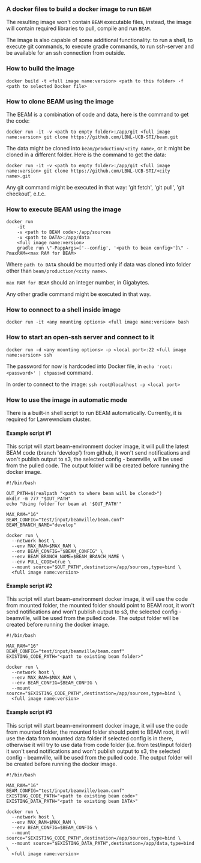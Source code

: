 ### A docker files to build a docker image to run `BEAM`

The resulting image won't contain `BEAM` executable files, 
instead, the image will contain required libraries to pull, compile and run `BEAM`. 

The image is also capable of some additional functionality: 
to run a shell, to execute git commands, to execute gradle commands, 
to run ssh-server and be available for an ssh connection from outside.

### How to build the image

```
docker build -t <full image name:version> <path to this folder> -f <path to selected Docker file>
```

### How to clone BEAM using the image

The BEAM is a combination of code and data, here is the command to get the code:

```
docker run -it -v <path to empty folder>:/app/git <full image name:version> git clone https://github.com/LBNL-UCB-STI/beam.git
```

The data might be cloned into `beam/production/<city name>`, or it might be cloned in a different folder.
Here is the command to get the data:

```
docker run -it -v <path to empty folder>:/app/git <full image name:version> git clone https://github.com/LBNL-UCB-STI/<city name>.git
```

Any git command might be executed in that way: 'git fetch', 'git pull', 'git checkout', e.t.c.

### How to execute BEAM using the image

```
docker run 
    -it 
    -v <path to BEAM code>:/app/sources 
    -v <path to DATA>:/app/data 
    <full image name:version> 
    gradle run \"-PappArgs=['--config', '<path to beam config>']\" -PmaxRAM=<max RAM for BEAM>
```

Where `path to DATA` should be mounted only if data was cloned into folder other than `beam/production/<city name>`.

`max RAM for BEAM` should an integer number, in Gigabytes.

Any other gradle command might be executed in that way.

### How to connect to a shell inside image

```
docker run -it <any mounting options> <full image name:version> bash
```

### How to start an open-ssh server and connect to it

```
docker run -d <any mounting options> -p <local port>:22 <full image name:version> ssh
```

The password for now is hardcoded into Docker file, in `echo 'root:<password>' | chpasswd` command.

In order to connect to the image: `ssh root@localhost -p <local port>`

### How to use the image in automatic mode

There is a built-in shell script to run BEAM automatically. Currently, it is required for Lawrewncium cluster.

#### Example script #1

This script will start beam-environment docker image,
it will pull the latest BEAM code (branch 'develop') from github,
it won't send notifications and won't publish output to s3,
the selected config - beamville, will be used from the pulled code.
The output folder will be created before running the docker image.


```
#!/bin/bash

OUT_PATH=$(realpath "<path to where beam will be cloned>")
mkdir -m 777 "$OUT_PATH"
echo "Using folder for beam at '$OUT_PATH'"

MAX_RAM="16"
BEAM_CONFIG="test/input/beamville/beam.conf"
BEAM_BRANCH_NAME="develop"

docker run \
  --network host \
  --env MAX_RAM=$MAX_RAM \
  --env BEAM_CONFIG="$BEAM_CONFIG" \
  --env BEAM_BRANCH_NAME=$BEAM_BRANCH_NAME \
  --env PULL_CODE=true \
  --mount source="$OUT_PATH",destination=/app/sources,type=bind \
  <full image name:version>
```

#### Example script #2


This script will start beam-environment docker image,
it will use the code from mounted folder, the mounted folder should point to BEAM root,
it won't send notifications and won't publish output to s3,
the selected config - beamville, will be used from the pulled code.
The output folder will be created before running the docker image.

```
#!/bin/bash

MAX_RAM="16"
BEAM_CONFIG="test/input/beamville/beam.conf"
EXISTING_CODE_PATH="<path to existing beam folder>"

docker run \
  --network host \
  --env MAX_RAM=$MAX_RAM \
  --env BEAM_CONFIG=$BEAM_CONFIG \
  --mount source="$EXISTING_CODE_PATH",destination=/app/sources,type=bind \
  <full image name:version>
```

#### Example script #3

This script will start beam-environment docker image,
it will use the code from mounted folder, the mounted folder should point to BEAM root,
it will use the data from mounted data folder if selected config is in there,
otherwise it will try to use data from code folder (i.e. from test/input folder)
it won't send notifications and won't publish output to s3,
the selected config - beamville, will be used from the pulled code.
The output folder will be created before running the docker image.

```
#!/bin/bash

MAX_RAM="16"
BEAM_CONFIG="test/input/beamville/beam.conf"
EXISTING_CODE_PATH="<path to existing beam code>"
EXISTING_DATA_PATH="<path to existing beam DATA>"

docker run \
  --network host \
  --env MAX_RAM=$MAX_RAM \
  --env BEAM_CONFIG=$BEAM_CONFIG \
  --mount source="$EXISTING_CODE_PATH",destination=/app/sources,type=bind \
  --mount source="$EXISTING_DATA_PATH",destination=/app/data,type=bind \
  <full image name:version>
```


